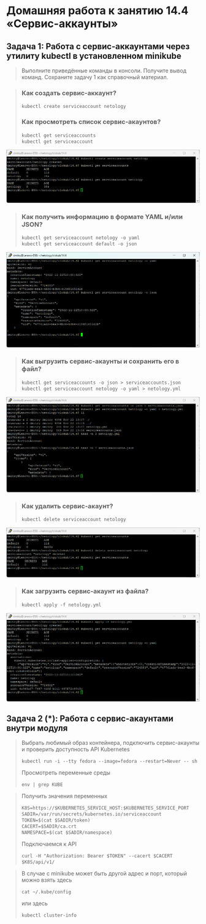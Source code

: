 # Домашняя работа к занятию 14.4 «Сервис-аккаунты»

## Задача 1: Работа с сервис-аккаунтами через утилиту kubectl в установленном minikube

> Выполните приведённые команды в консоли. Получите вывод команд. Сохраните
> задачу 1 как справочный материал.

> ### Как создать сервис-аккаунт?
>
> ```
> kubectl create serviceaccount netology
> ```
>
> ### Как просмотреть список сервис-акаунтов?
>
> ```
> kubectl get serviceaccounts
> kubectl get serviceaccount
> ```

![create and get](media/14.4.1_create_get.png)

> ### Как получить информацию в формате YAML и/или JSON?
>
> ```
> kubectl get serviceaccount netology -o yaml
> kubectl get serviceaccount default -o json
> ```

![get yaml and json](media/14.4.1_get_yaml-json.png)

> ### Как выгрузить сервис-акаунты и сохранить его в файл?
>
> ```
> kubectl get serviceaccounts -o json > serviceaccounts.json
> kubectl get serviceaccount netology -o yaml > netology.yml
> ```

![upload](media/14.4.1_upload.png)

> ### Как удалить сервис-акаунт?
>
> ```
> kubectl delete serviceaccount netology
> ```

![delete](media/14.4.1_delete.png)

> ### Как загрузить сервис-акаунт из файла?
>
> ```
> kubectl apply -f netology.yml
> ```

![apply](media/14.4.1_apply.png)

## Задача 2 (*): Работа с сервис-акаунтами внутри модуля

> Выбрать любимый образ контейнера, подключить сервис-акаунты и проверить
> доступность API Kubernetes
>
> ```
> kubectl run -i --tty fedora --image=fedora --restart=Never -- sh
> ```
>
> Просмотреть переменные среды
>
> ```
> env | grep KUBE
> ```



> Получить значения переменных
>
> ```
> K8S=https://$KUBERNETES_SERVICE_HOST:$KUBERNETES_SERVICE_PORT
> SADIR=/var/run/secrets/kubernetes.io/serviceaccount
> TOKEN=$(cat $SADIR/token)
> CACERT=$SADIR/ca.crt
> NAMESPACE=$(cat $SADIR/namespace)
> ```
>
> Подключаемся к API
>
> ```
> curl -H "Authorization: Bearer $TOKEN" --cacert $CACERT $K8S/api/v1/
> ```



> В случае с minikube может быть другой адрес и порт, который можно взять здесь
>
> ```
> cat ~/.kube/config
> ```
>
> или здесь
>
> ```
> kubectl cluster-info
> ```


